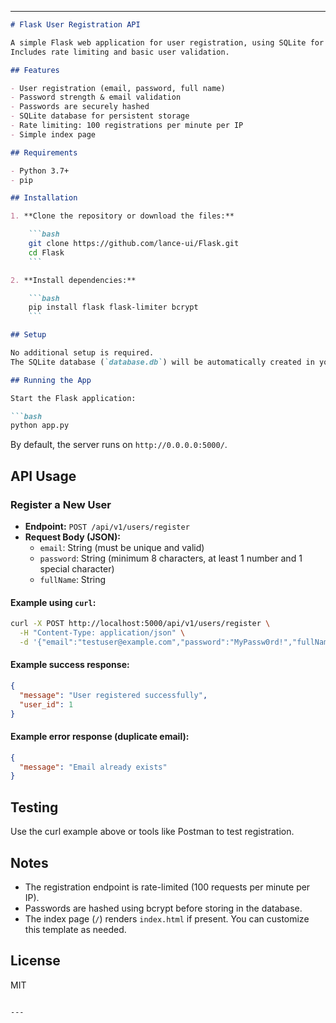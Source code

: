---

```markdown
# Flask User Registration API

A simple Flask web application for user registration, using SQLite for storage and bcrypt for secure password hashing.  
Includes rate limiting and basic user validation.

## Features

- User registration (email, password, full name)
- Password strength & email validation
- Passwords are securely hashed
- SQLite database for persistent storage
- Rate limiting: 100 registrations per minute per IP
- Simple index page

## Requirements

- Python 3.7+
- pip

## Installation

1. **Clone the repository or download the files:**

    ```bash
    git clone https://github.com/lance-ui/Flask.git
    cd Flask
    ```

2. **Install dependencies:**

    ```bash
    pip install flask flask-limiter bcrypt
    ```

## Setup

No additional setup is required.  
The SQLite database (`database.db`) will be automatically created in your project directory when you run the app.

## Running the App

Start the Flask application:

```bash
python app.py
```

By default, the server runs on `http://0.0.0.0:5000/`.

## API Usage

### Register a New User

- **Endpoint:** `POST /api/v1/users/register`
- **Request Body (JSON):**
    - `email`: String (must be unique and valid)
    - `password`: String (minimum 8 characters, at least 1 number and 1 special character)
    - `fullName`: String

#### Example using `curl`:

```bash
curl -X POST http://localhost:5000/api/v1/users/register \
  -H "Content-Type: application/json" \
  -d '{"email":"testuser@example.com","password":"MyPassw0rd!","fullName":"Test User"}'
```

#### Example success response:

```json
{
  "message": "User registered successfully",
  "user_id": 1
}
```

#### Example error response (duplicate email):

```json
{
  "message": "Email already exists"
}
```

## Testing

Use the curl example above or tools like Postman to test registration.

## Notes

- The registration endpoint is rate-limited (100 requests per minute per IP).
- Passwords are hashed using bcrypt before storing in the database.
- The index page (`/`) renders `index.html` if present. You can customize this template as needed.

## License

MIT
```

---